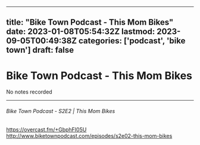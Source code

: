 
---
title: "Bike Town Podcast - This Mom Bikes"
date: 2023-01-08T05:54:32Z
lastmod: 2023-09-05T00:49:38Z
categories: ['podcast', 'bike town']
draft: false
---


# Bike Town Podcast - This Mom Bikes

No notes recorded

- - -
###### Bike Town Podcast - S2E2 | This Mom Bikes

https://overcast.fm/+GbphFI05U  
http://www.biketownpodcast.com/episodes/s2e02-this-mom-bikes

<!-- #public #podcast #bike town# -->

<!-- {BearID:DB6E8418-6D73-4FE4-8955-E28FC0EC4BEB-28016-00002D97D56F1538} -->
